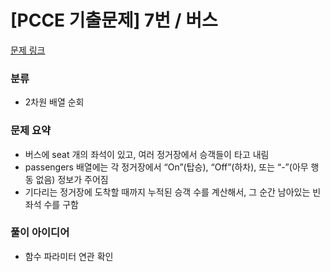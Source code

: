 # [PCCE 기출문제] 7번 / 버스

[문제 링크](https://school.programmers.co.kr/learn/courses/30/lessons/340201)

### 분류
- 2차원 배열 순회

### 문제 요약
- 버스에 seat 개의 좌석이 있고, 여러 정거장에서 승객들이 타고 내림
- passengers 배열에는 각 정거장에서 “On”(탑승), “Off”(하차), 또는 “-”(아무 행동 없음) 정보가 주어짐
- 기다리는 정거장에 도착할 때까지 누적된 승객 수를 계산해서, 그 순간 남아있는 빈 좌석 수를 구함

### 풀이 아이디어
- 함수 파라미터 연관 확인